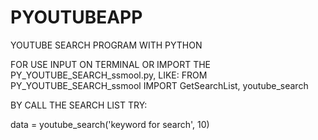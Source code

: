 # PYOUTUBEAPP
YOUTUBE SEARCH PROGRAM WITH PYTHON

FOR USE INPUT ON TERMINAL <PYTHON APPMAIN.PY> OR IMPORT THE PY_YOUTUBE_SEARCH_ssmool.py, LIKE: FROM PY_YOUTUBE_SEARCH_ssmool IMPORT GetSearchList, youtube_search

BY CALL THE SEARCH LIST TRY:

data = youtube_search('keyword for search', 10)
